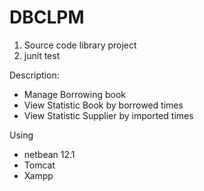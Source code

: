 # DBCLPM
1. Source code library project
2. junit test

Description:
- Manage Borrowing book
- View Statistic Book by borrowed times
- View Statistic Supplier by imported times 

Using 
- netbean 12.1
- Tomcat 
- Xampp 
